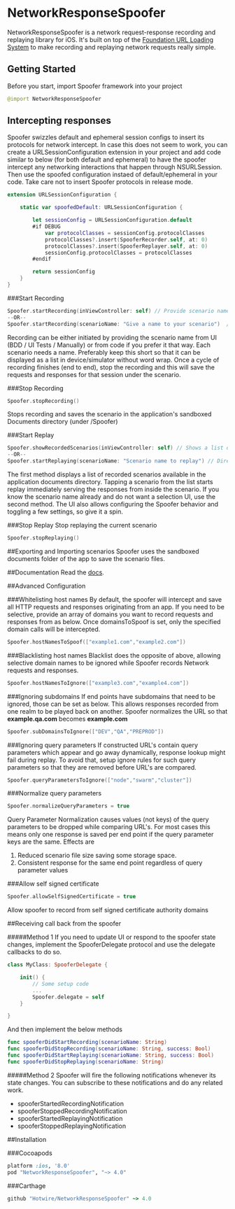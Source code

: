 # NetworkResponseSpoofer

NetworkResponseSpoofer is a network request-response recording and replaying library for iOS. It's built on top of the [Foundation URL Loading System](http://developer.apple.com/library/mac/#documentation/Cocoa/Conceptual/URLLoadingSystem/URLLoadingSystem.html) to make recording and replaying network requests really simple.


## Getting Started
Before you start, import Spoofer framework into your project
```swift
@import NetworkResponseSpoofer
```

## Intercepting responses
Spoofer swizzles default and ephemeral session configs to insert its protocols for network intercept. In case this does not seem to work, you can create a URLSessionConfiguration extension in your project and add code similar to below (for both default and ephemeral) to have the spoofer intercept any networking interactions that happen through NSURLSession. Then use the spoofed configuration instaed of default/ephemeral in your code. Take care not to insert Spoofer protocols in release mode.
```swift
extension URLSessionConfiguration {

    static var spoofedDefault: URLSessionConfiguration {

        let sessionConfig = URLSessionConfiguration.default
        #if DEBUG
            var protocolClasses = sessionConfig.protocolClasses
            protocolClasses?.insert(SpooferRecorder.self, at: 0)
            protocolClasses?.insert(SpooferReplayer.self, at: 0)
            sessionConfig.protocolClasses = protocolClasses
        #endif

        return sessionConfig
    }
}
```


###Start Recording
```swift
Spoofer.startRecording(inViewController: self) // Provide scenario name using popup UI
--OR--
Spoofer.startRecording(scenarioName: "Give a name to your scenario")  // Provide scenario name directly from code
```

Recording can be either initiated by providing the scenario name from UI (BDD / UI Tests / Manually) or from code if you prefer it that way. Each scenario needs a name. Preferably keep this short so that it can be displayed as a list in device/simulator without word wrap. Once a cycle of recording finishes (end to end), stop the recording and this will save the requests and responses for that session under the scenario.


###Stop Recording
```swift
Spoofer.stopRecording()
```
Stops recording and saves the scenario in the application's sandboxed Documents directory (under /Spoofer)


###Start Replay
```swift
Spoofer.showRecordedScenarios(inViewController: self) // Shows a list of recorded scenarios, select one to start replay
--OR--
Spoofer.startReplaying(scenarioName: "Scenario name to replay") // Directly start replaying a recorded scenario
```

The first method displays a list of recorded scenarios available in the application documents directory. Tapping a scenario from the list starts replay immediately serving the responses from inside the scenario. If you know the scenario name already and do not want a selection UI, use the second method. The UI also allows configuring the Spoofer behavior and toggling a few settings, so give it a spin.


###Stop Replay
Stop replaying the current scenario
```swift
Spoofer.stopReplaying()
```

##Exporting and Importing scenarios
Spoofer uses the sandboxed documents folder of the app to save the scenario files.

##Documentation
Read the [docs](./Classes/Spoofer.html).

##Advanced Configuration

###Whitelisting host names
By default, the spoofer will intercept and save all HTTP requests and responses originating from an app. If you need to be selective, provide an array of domains you want to record requests and responses from as below. Once domainsToSpoof is set, only the specified domain calls will be intercepted.
```swift
Spoofer.hostNamesToSpoof(["example1.com","example2.com"])
```

###Blacklisting host names
Blacklist does the opposite of above, allowing selective domain names to be ignored while Spoofer records Network requests and responses.
```swift
Spoofer.hostNamesToIgnore(["example3.com","example4.com"])
```

###Ignoring subdomains
If end points have subdomains that need to be ignored, those can be set as below. This allows responses recorded from one realm to be played back on another. Spoofer normalizes the URL so that **example.qa.com** becomes **example.com**
```swift
Spoofer.subDomainsToIgnore(["DEV","QA","PREPROD"])
```

###Ignoring query parameters
If constructed URL's contain query parameters which appear and go away dynamically, response lookup might fail during replay. To avoid that, setup ignore rules for such query parameters so that they are removed before URL's are compared.
```swift
Spoofer.queryParametersToIgnore(["node","swarm","cluster"])
```

###Normalize query parameters
```swift
Spoofer.normalizeQueryParameters = true
```

Query Parameter Normalization causes values (not keys) of the query parameters to be dropped while comparing URL's. For most cases this means only one response is saved per end point if the query parameter keys are the same. Effects are
1. Reduced scenario file size saving some storage space.
2. Consistent response for the same end point regardless of query parameter values

###Allow self signed certificate
```swift
Spoofer.allowSelfSignedCertificate = true
```

Allow spoofer to record from self signed certificate authority domains

##Receiving call back from the spoofer

#####Method 1
If you need to update UI or respond to the spoofer state changes, implement the SpooferDelegate protocol and use the delegate callbacks to do so.
```swift
class MyClass: SpooferDelegate {

    init() {
        // Some setup code
        ...
        Spoofer.delegate = self
    }

}

```
And then implement the below methods
```swift
func spooferDidStartRecording(scenarioName: String)
func spooferDidStopRecording(scenarioName: String, success: Bool)
func spooferDidStartReplaying(scenarioName: String, success: Bool)
func spooferDidStopReplaying(scenarioName: String)
```

#####Method 2
Spoofer will fire the following notifications whenever its state changes. You can subscribe to these notifications and do any related work.
- spooferStartedRecordingNotification
- spooferStoppedRecordingNotification
- spooferStartedReplayingNotification
- spooferStoppedReplayingNotification

##Installation

###Cocoapods
```ruby
platform :ios, '8.0'
pod "NetworkResponseSpoofer", "~> 4.0"
```

###Carthage
```ruby
github "Hotwire/NetworkResponseSpoofer" ~> 4.0
```
